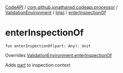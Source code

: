 [CodeAPI](../../../index.md) / [com.github.jonathanxd.codeapi.processor](../../index.md) / [ValidationEnvironment](../index.md) / [Impl](index.md) / [enterInspectionOf](.)

# enterInspectionOf

`fun enterInspectionOf(part: Any): Unit`

Overrides [ValidationEnvironment.enterInspectionOf](../enter-inspection-of.md)

Adds [part](enter-inspection-of.md#com.github.jonathanxd.codeapi.processor.ValidationEnvironment.Impl$enterInspectionOf(kotlin.Any)/part) to inspection context

